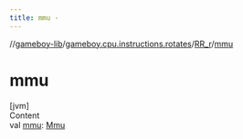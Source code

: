 ```yaml
---
title: mmu -
---
```

//[gameboy-lib](../../index.md)/[gameboy.cpu.instructions.rotates](../index.md)/[RR_r](index.md)/[mmu](mmu.md)



# mmu  
[jvm]  
Content  
val [mmu](mmu.md): [Mmu](../../gameboy.memory/-mmu/index.md)  



